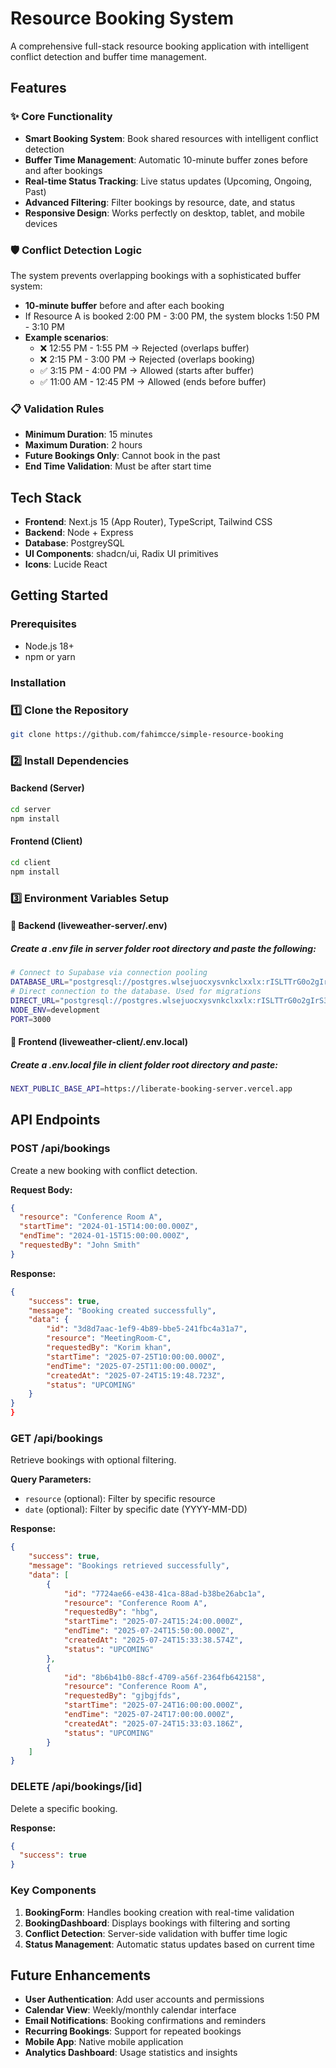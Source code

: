 # Resource Booking System

A comprehensive full-stack resource booking application with intelligent conflict detection and buffer time management.

## Features

### ✨ Core Functionality
- **Smart Booking System**: Book shared resources with intelligent conflict detection
- **Buffer Time Management**: Automatic 10-minute buffer zones before and after bookings
- **Real-time Status Tracking**: Live status updates (Upcoming, Ongoing, Past)
- **Advanced Filtering**: Filter bookings by resource, date, and status
- **Responsive Design**: Works perfectly on desktop, tablet, and mobile devices

### 🛡️ Conflict Detection Logic
The system prevents overlapping bookings with a sophisticated buffer system:

- **10-minute buffer** before and after each booking
- If Resource A is booked 2:00 PM - 3:00 PM, the system blocks 1:50 PM - 3:10 PM
- **Example scenarios**:
  - ❌ 12:55 PM - 1:55 PM → Rejected (overlaps buffer)
  - ❌ 2:15 PM - 3:00 PM → Rejected (overlaps booking)
  - ✅ 3:15 PM - 4:00 PM → Allowed (starts after buffer)
  - ✅ 11:00 AM - 12:45 PM → Allowed (ends before buffer)

### 📋 Validation Rules
- **Minimum Duration**: 15 minutes
- **Maximum Duration**: 2 hours
- **Future Bookings Only**: Cannot book in the past
- **End Time Validation**: Must be after start time

## Tech Stack

- **Frontend**: Next.js 15 (App Router), TypeScript, Tailwind CSS
- **Backend**: Node + Express
- **Database**: PostgreySQL
- **UI Components**: shadcn/ui, Radix UI primitives
- **Icons**: Lucide React

## Getting Started

### Prerequisites
- Node.js 18+ 
- npm or yarn

### Installation

### 1️⃣ Clone the Repository

```bash
git clone https://github.com/fahimcce/simple-resource-booking
```
### 2️⃣  Install Dependencies
#### Backend (Server)
```bash
cd server
npm install
```
#### Frontend (Client)
```bash
cd client
npm install
```
### 3️⃣ Environment Variables Setup
#### 📄 Backend (liveweather-server/.env)
##### Create a .env file in server folder root directory and paste the following:
```bash
# Connect to Supabase via connection pooling
DATABASE_URL="postgresql://postgres.wlsejuocxysvnkclxxlx:rISLTTrG0o2gIrS3@aws-0-ap-south-1.pooler.supabase.com:6543/postgres?pgbouncer=true"
# Direct connection to the database. Used for migrations
DIRECT_URL="postgresql://postgres.wlsejuocxysvnkclxxlx:rISLTTrG0o2gIrS3@aws-0-ap-south-1.pooler.supabase.com:5432/postgres"
NODE_ENV=development
PORT=3000
```
#### 📄 Frontend (liveweather-client/.env.local)
##### Create a .env.local file in client folder root directory and paste:
```bash
NEXT_PUBLIC_BASE_API=https://liberate-booking-server.vercel.app
```

## API Endpoints

### POST /api/bookings
Create a new booking with conflict detection.

**Request Body:**
```json
{
  "resource": "Conference Room A",
  "startTime": "2024-01-15T14:00:00.000Z",
  "endTime": "2024-01-15T15:00:00.000Z",
  "requestedBy": "John Smith"
}
```

**Response:**
```json
{
    "success": true,
    "message": "Booking created successfully",
    "data": {
        "id": "3d8d7aac-1ef9-4b89-bbe5-241fbc4a31a7",
        "resource": "MeetingRoom-C",
        "requestedBy": "Korim khan",
        "startTime": "2025-07-25T10:00:00.000Z",
        "endTime": "2025-07-25T11:00:00.000Z",
        "createdAt": "2025-07-24T15:19:48.723Z",
        "status": "UPCOMING"
    }
}
}
```

### GET /api/bookings
Retrieve bookings with optional filtering.

**Query Parameters:**
- `resource` (optional): Filter by specific resource
- `date` (optional): Filter by specific date (YYYY-MM-DD)

**Response:**
```json
{
    "success": true,
    "message": "Bookings retrieved successfully",
    "data": [
        {
            "id": "7724ae66-e438-41ca-88ad-b38be26abc1a",
            "resource": "Conference Room A",
            "requestedBy": "hbg",
            "startTime": "2025-07-24T15:24:00.000Z",
            "endTime": "2025-07-24T15:50:00.000Z",
            "createdAt": "2025-07-24T15:33:38.574Z",
            "status": "UPCOMING"
        },
        {
            "id": "8b6b41b0-88cf-4709-a56f-2364fb642158",
            "resource": "Conference Room A",
            "requestedBy": "gjbgjfds",
            "startTime": "2025-07-24T16:00:00.000Z",
            "endTime": "2025-07-24T17:00:00.000Z",
            "createdAt": "2025-07-24T15:33:03.186Z",
            "status": "UPCOMING"
        }  
    ]
}
```

### DELETE /api/bookings/[id]
Delete a specific booking.

**Response:**
```json
{
  "success": true
}
```


### Key Components

1. **BookingForm**: Handles booking creation with real-time validation
2. **BookingDashboard**: Displays bookings with filtering and sorting
3. **Conflict Detection**: Server-side validation with buffer time logic
4. **Status Management**: Automatic status updates based on current time

## Future Enhancements

- **User Authentication**: Add user accounts and permissions
- **Calendar View**: Weekly/monthly calendar interface
- **Email Notifications**: Booking confirmations and reminders
- **Recurring Bookings**: Support for repeated bookings
- **Mobile App**: Native mobile application
- **Analytics Dashboard**: Usage statistics and insights
